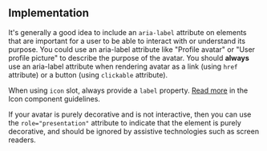 ## Implementation

It's generally a good idea to include an `aria-label` attribute on elements that are important for a user to be able to interact with or understand its purpose.
You could use an aria-label attribute like "Profile avatar" or "User profile picture" to describe the purpose of the avatar. You should **always** use an aria-label attribute when rendering avatar as a link (using `href` attribute) or a button (using `clickable` attribute).

When using `icon` slot, always provide a `label` property. [Read more](/components/icon/accessibility/#informative-vs-decorative-icons) in the Icon component guidelines.

If your avatar is purely decorative and is not interactive, then you can use the `role="presentation"` attribute to indicate that the element is purely decorative, and should be ignored by assistive technologies such as screen readers.
